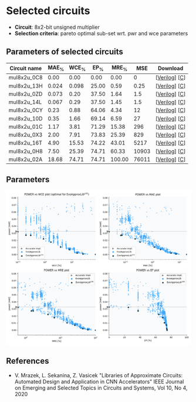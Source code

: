 
Selected circuits
===================
 - **Circuit**: 8x2-bit unsigned multiplier
 - **Selection criteria**: pareto optimal sub-set wrt. pwr and wce parameters

Parameters of selected circuits
----------------------------

| Circuit name | MAE<sub>%</sub> | WCE<sub>%</sub> | EP<sub>%</sub> | MRE<sub>%</sub> | MSE | Download |
| --- |  --- | --- | --- | --- | --- | --- | 
| mul8x2u_0C8 | 0.00 | 0.00 | 0.00 | 0.00 | 0 |  [[Verilog](mul8x2u_0C8.v)]  [[C](mul8x2u_0C8.c)] |
| mul8x2u_13H | 0.024 | 0.098 | 25.00 | 0.59 | 0.25 |  [[Verilog](mul8x2u_13H.v)]  [[C](mul8x2u_13H.c)] |
| mul8x2u_0ZD | 0.073 | 0.20 | 37.50 | 1.64 | 1.5 |  [[Verilog](mul8x2u_0ZD.v)]  [[C](mul8x2u_0ZD.c)] |
| mul8x2u_14L | 0.067 | 0.29 | 37.50 | 1.45 | 1.5 |  [[Verilog](mul8x2u_14L.v)]  [[C](mul8x2u_14L.c)] |
| mul8x2u_0CY | 0.23 | 0.88 | 64.06 | 4.34 | 12 |  [[Verilog](mul8x2u_0CY.v)]  [[C](mul8x2u_0CY.c)] |
| mul8x2u_10D | 0.35 | 1.66 | 69.14 | 6.59 | 27 |  [[Verilog](mul8x2u_10D.v)]  [[C](mul8x2u_10D.c)] |
| mul8x2u_01C | 1.17 | 3.81 | 71.29 | 15.38 | 296 |  [[Verilog](mul8x2u_01C.v)]  [[C](mul8x2u_01C.c)] |
| mul8x2u_0X3 | 2.00 | 7.91 | 73.83 | 25.39 | 829 |  [[Verilog](mul8x2u_0X3.v)]  [[C](mul8x2u_0X3.c)] |
| mul8x2u_16T | 4.90 | 15.53 | 74.22 | 43.01 | 5217 |  [[Verilog](mul8x2u_16T.v)]  [[C](mul8x2u_16T.c)] |
| mul8x2u_0H8 | 7.50 | 25.39 | 74.71 | 60.33 | 10903 |  [[Verilog](mul8x2u_0H8.v)]  [[C](mul8x2u_0H8.c)] |
| mul8x2u_02A | 18.68 | 74.71 | 74.71 | 100.00 | 76011 |  [[Verilog](mul8x2u_02A.v)]  [[C](mul8x2u_02A.c)] |
    
Parameters
--------------
![Parameters figure](fig.png)

References
--------------
   - V. Mrazek, L. Sekanina, Z. Vasicek "Libraries of Approximate Circuits: Automated Design and Application in CNN Accelerators" IEEE Journal on Emerging and Selected Topics in Circuits and Systems, Vol 10, No 4, 2020

             
